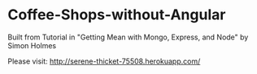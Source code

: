 # Coffee-Shops-without-Angular

Built from Tutorial in "Getting Mean with Mongo, Express, and Node" by Simon Holmes


Please visit: http://serene-thicket-75508.herokuapp.com/

